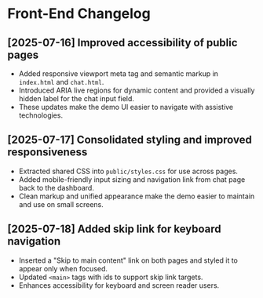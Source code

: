# Front-End Changelog

## [2025-07-16] Improved accessibility of public pages
- Added responsive viewport meta tag and semantic markup in `index.html` and `chat.html`.
- Introduced ARIA live regions for dynamic content and provided a visually hidden label for the chat input field.
- These updates make the demo UI easier to navigate with assistive technologies.

## [2025-07-17] Consolidated styling and improved responsiveness
- Extracted shared CSS into `public/styles.css` for use across pages.
- Added mobile-friendly input sizing and navigation link from chat page back to the dashboard.
- Clean markup and unified appearance make the demo easier to maintain and use on small screens.

## [2025-07-18] Added skip link for keyboard navigation
- Inserted a "Skip to main content" link on both pages and styled it to appear only when focused.
- Updated `<main>` tags with ids to support skip link targets.
- Enhances accessibility for keyboard and screen reader users.

